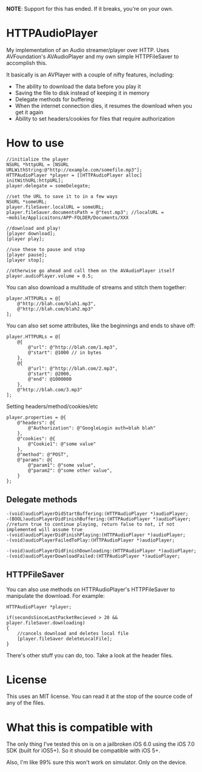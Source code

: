 **NOTE**: Support for this has ended. If it breaks, you're on your own.

HTTPAudioPlayer
========

My implementation of an Audio streamer/player over HTTP. Uses AVFoundation's AVAudioPlayer and my own simple HTTPFileSaver to accomplish this.

It basically is an AVPlayer with a couple of nifty features, including: 

* The ability to download the data before you play it
* Saving the file to disk instead of keeping it in memory
* Delegate methods for buffering
* When the internet connection dies, it resumes the download when you get it again
* Ability to set headers/cookies for files that require authorization

# How to use

```objc
//initialize the player
NSURL *httpURL = [NSURL URLWithString:@"http://example.com/somefile.mp3"];
HTTPAudioPlayer *player = [[HTTPAudioPlayer alloc] initWithURL:httpURL];
player.delegate = someDelegate;

//set the URL to save it to in a few ways
NSURL *someURL;
player.fileSaver.localURL = someURL;
player.fileSaver.documentsPath = @"test.mp3"; //localURL = ~mobile/Applicaitons/APP-FOLDER/Documents/XXX

//download and play!
[player download];
[player play];

//use these to pause and stop
[player pause];
[player stop];

//otherwise go ahead and call them on the AVAudioPlayer itself
player.audioPlayer.volume = 0.5;

```

You can also download a multitude of streams and stitch them together:

```objc
player.HTTPURLs = @[
    @"http://blah.com/blah1.mp3",
    @"http://blah.com/blah2.mp3"
];
```
You can also set some attributes, like the beginnings and ends to shave off:
```objc
player.HTTPURLs = @[
    @{
        @"url": @"http://blah.com/1.mp3",
        @"start": @1000 // in bytes
    }, 
    @{
        @"url": @"http://blah.com/2.mp3",
        @"start": @2000,
        @"end": @1000000
    },
    @"http://blah.com/3.mp3"
];
```
Setting headers/method/cookies/etc
```objc
player.properties = @{
    @"headers": @{
        @"Authorization": @"GoogleLogin auth=blah blah"
    },
    @"cookies": @{
        @"Cookie1": @"some value"
    },
    @"method": @"POST",
    @"params": @{
        @"param1": @"some value",
        @"param2": @"some other value",
    }
};
```

## Delegate methods

```objc
-(void)audioPlayerDidStartBuffering:(HTTPAudioPlayer *)audioPlayer;
-(BOOL)audioPlayerDidFinishBuffering:(HTTPAudioPlayer *)audioPlayer; //return true to continue playing, return false to not, if not implemented will assume true
-(void)audioPlayerDidFinishPlaying:(HTTPAudioPlayer *)audioPlayer;
-(void)audioPlayerFailedToPlay:(HTTPAudioPlayer *)audioPlayer;

-(void)audioPlayerDidFinishDownloading:(HTTPAudioPlayer *)audioPlayer;
-(void)audioPlayerDownloadFailed:(HTTPAudioPlayer *)audioPlayer;

```

## HTTPFileSaver

You can also use methods on HTTPAudioPlayer's HTTPFileSaver to manipulate the download. For example:

```objc
HTTPAudioPlayer *player;

if(secondsSinceLastPacketRecieved > 20 && player.fileSaver.downloading)
{
    //cancels download and deletes local file
    [player.fileSaver deleteLocalFile];
}

```

There's other stuff you can do, too. Take a look at the header files.

# License

This uses an MIT license. You can read it at the stop of the source code of any of the files.

# What this is compatible with

The only thing I've tested this on is on a jailbroken iOS 6.0 using the iOS 7.0 SDK (built for iOS5+). So it should be compatible with iOS 5+.

Also, I'm like 99% sure this won't work on simulator. Only on the device.
